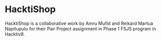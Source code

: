 # HacktiShop
HacktiShop is a collaborative work by Amru Mufid and Reikard Martua Napitupulu for their Pair Project assignment in Phase 1 FSJS program in Hacktiv8.
